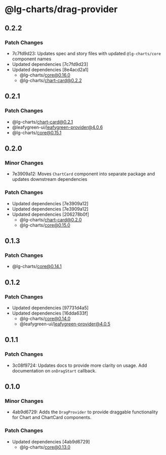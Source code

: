 # @lg-charts/drag-provider

## 0.2.2

### Patch Changes

- 7c7fd9d23: Updates spec and story files with updated `@lg-charts/core` component names
- Updated dependencies [7c7fd9d23]
- Updated dependencies [8e4acd2a1]
  - @lg-charts/core@0.16.0
  - @lg-charts/chart-card@0.2.2

## 0.2.1

### Patch Changes

- @lg-charts/chart-card@0.2.1
- @leafygreen-ui/leafygreen-provider@4.0.6
- @lg-charts/core@0.15.1

## 0.2.0

### Minor Changes

- 7e3909a12: Moves `ChartCard` component into separate package and updates downstream dependencies

### Patch Changes

- Updated dependencies [7e3909a12]
- Updated dependencies [7e3909a12]
- Updated dependencies [206278b0f]
  - @lg-charts/chart-card@0.2.0
  - @lg-charts/core@0.15.0

## 0.1.3

### Patch Changes

- @lg-charts/core@0.14.1

## 0.1.2

### Patch Changes

- Updated dependencies [97731d4a5]
- Updated dependencies [16dda633f]
  - @lg-charts/core@0.14.0
  - @leafygreen-ui/leafygreen-provider@4.0.5

## 0.1.1

### Patch Changes

- 3c08f9724: Updates docs to provide more clarity on usage.
  Add documentation on `onDragStart` callback.

## 0.1.0

### Minor Changes

- 4ab9d6729: Adds the `DragProvider` to provide draggable functionality for Chart and ChartCard components.

### Patch Changes

- Updated dependencies [4ab9d6729]
  - @lg-charts/core@0.13.0
